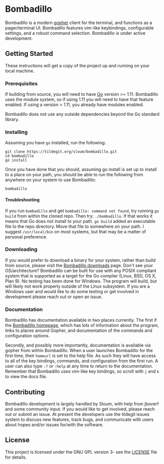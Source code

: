 # Bombadillo

Bombadillo is a modern [gopher](https://en.wikipedia.org/wiki/Gopher_(protocol)) client for the terminal, and functions as a pager/terminal UI. Bombadillo features vim-like keybindings, configurable settings, and a robust command selection. Bombadillo is under active development.


## Getting Started

These instructions will get a copy of the project up and running on your local machine. 

### Prerequisites

If building from source, you will need to have [Go](https://golang.org/) version >= 1.11. Bombadillo uses the module system, so if using 1.11 you will need to have that feature enabled. If using a version > 1.11, you already have modules enabled.

Bombadillo does not use any outside dependencies beyond the Go standard library.

### Installing

Assuming you have `go` installed, run the following:

```
git clone https://tildegit.org/sloum/bombadillo.git
cd bombadillo
go install
```

Once you have done that you should, assuming go install is set up to install to a place on your path, you should be able to run the following from anywhere on your system to use Bombadillo:

```
bombadillo
```

#### Troubleshooting

If you run `bombadillo` and get `bombadillo: command not found`, try running `go build` from within the cloned repo. Then try: `./bombadillo`. If that works it means that Go does not install to your path. `go build` added an executable file to the repo directory. Move that file to somewhere on your path. I suggest `/usr/local/bin` on most systems, but that may be a matter of personal preference.

### Downloading

If you would prefer to download a binary for your system, rather than build from source, please visit the [Bombadillo downloads](https://rawtext.club/~sloum/bombadillo.html#downloads) page. Don't see your OS/architecture? Bombadillo can be built for use with any POSIX compliant system that is supported as a target for the Go compiler (Linux, BSD, OS X, Plan 9). No testing has been done for Windows. The program will build, but will likely not work properly outside of the Linux subsystem. If you are a Windows user and would like to do some testing or get involved in development please reach out or open an issue.

### Documentation

Bombadillo has documentation available in two places currently. The first if the [Bombadillo homepage](https://rawtext.club/~sloum/bombadillo.html#docs), which has lots of information about the program, links to places around Gopher, and documentation of the commands and configuration options. 

Secondly, and possibly more importantly, documentation is available via gopher from within Bombadillo. When a user launches Bombadillo for the first time, their `homeurl` is set to the help file. As such they will have access to all of the key bindings, commands, and configuration from the first run. A user can also type `:?` or `:help` at any time to return to the documentation. Remember that Bombadillo uses vim-like key bindings, so scroll with `j` and `k` to view the docs file.

## Contributing

Bombadillo development is largely handled by Sloum, with help from jboverf and some community input. If you would like to get involved, please reach out or submit an issue. At present the developers use the tildegit issues system to discuss new features, track bugs, and communicate with users about hopes and/or issues for/with the software.

## License

This project is licensed under the GNU GPL version 3- see the [LICENSE](LICENSE) file for details.

